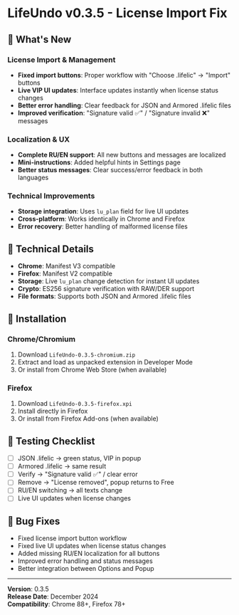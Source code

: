 # LifeUndo v0.3.5 - License Import Fix

## 🎯 What's New

### License Import & Management
- **Fixed import buttons**: Proper workflow with "Choose .lifelic" → "Import" buttons
- **Live VIP UI updates**: Interface updates instantly when license status changes
- **Better error handling**: Clear feedback for JSON and Armored .lifelic files
- **Improved verification**: "Signature valid ✅" / "Signature invalid ❌" messages

### Localization & UX
- **Complete RU/EN support**: All new buttons and messages are localized
- **Mini-instructions**: Added helpful hints in Settings page
- **Better status messages**: Clear success/error feedback in both languages

### Technical Improvements
- **Storage integration**: Uses `lu_plan` field for live UI updates
- **Cross-platform**: Works identically in Chrome and Firefox
- **Error recovery**: Better handling of malformed license files

## 🔧 Technical Details

- **Chrome**: Manifest V3 compatible
- **Firefox**: Manifest V2 compatible  
- **Storage**: Live `lu_plan` change detection for instant UI updates
- **Crypto**: ES256 signature verification with RAW/DER support
- **File formats**: Supports both JSON and Armored .lifelic files

## 🚀 Installation

### Chrome/Chromium
1. Download `LifeUndo-0.3.5-chromium.zip`
2. Extract and load as unpacked extension in Developer Mode
3. Or install from Chrome Web Store (when available)

### Firefox
1. Download `LifeUndo-0.3.5-firefox.xpi`
2. Install directly in Firefox
3. Or install from Firefox Add-ons (when available)

## 📝 Testing Checklist

- [ ] JSON .lifelic → green status, VIP in popup
- [ ] Armored .lifelic → same result
- [ ] Verify → "Signature valid ✅" / clear error
- [ ] Remove → "License removed", popup returns to Free
- [ ] RU/EN switching → all texts change
- [ ] Live UI updates when license changes

## 🐛 Bug Fixes

- Fixed license import button workflow
- Fixed live UI updates when license status changes
- Added missing RU/EN localization for all buttons
- Improved error handling and status messages
- Better integration between Options and Popup

---

**Version**: 0.3.5  
**Release Date**: December 2024  
**Compatibility**: Chrome 88+, Firefox 78+
































